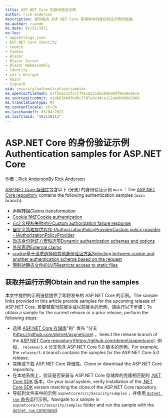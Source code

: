 ```yaml
---
title: ASP.NET Core 的身份验证示例
author: rick-anderson
description: 提供指向 ASP.NET Core 存储库中的身份验证示例的链接。
ms.author: riande
ms.date: 02/21/2021
no-loc:
- appsettings.json
- ASP.NET Core Identity
- cookie
- Cookie
- Blazor
- Blazor Server
- Blazor WebAssembly
- Identity
- Let's Encrypt
- Razor
- SignalR
uid: security/authentication/samples
ms.openlocfilehash: e7fb2ac32f57cf4ecd3c5db294bd0df8e186b6c6
ms.sourcegitcommit: a1db01b4d3bd8c57d7a9c94ce122a6db68002d66
ms.translationtype: MT
ms.contentlocale: zh-CN
ms.lasthandoff: 03/04/2021
ms.locfileid: "102110113"
---
```

# <a name="authentication-samples-for-aspnet-core"></a><span data-ttu-id="4149a-103">ASP.NET Core 的身份验证示例</span><span class="sxs-lookup"><span data-stu-id="4149a-103">Authentication samples for ASP.NET Core</span></span>

<span data-ttu-id="4149a-104">作者：[Rick Anderson](https://twitter.com/RickAndMSFT)</span><span class="sxs-lookup"><span data-stu-id="4149a-104">By [Rick Anderson](https://twitter.com/RickAndMSFT)</span></span>

<span data-ttu-id="4149a-105">[ASP.NET Core 存储库](https://github.com/dotnet/aspnetcore)包含以下 (分支) 的身份验证示例 `main` ：</span><span class="sxs-lookup"><span data-stu-id="4149a-105">The [ASP.NET Core repository](https://github.com/dotnet/aspnetcore) contains the following authentication samples (`main` branch):</span></span>

* [<span data-ttu-id="4149a-106">声明转换</span><span class="sxs-lookup"><span data-stu-id="4149a-106">Claims transformation</span></span>](https://github.com/dotnet/aspnetcore/tree/main/src/Security/samples/ClaimsTransformation)
* <span data-ttu-id="4149a-107">[Cookie 验证](https://github.com/dotnet/aspnetcore/tree/main/src/Security/samples/Cookies)</span><span class="sxs-lookup"><span data-stu-id="4149a-107">[Cookie authentication](https://github.com/dotnet/aspnetcore/tree/main/src/Security/samples/Cookies)</span></span>
* [<span data-ttu-id="4149a-108">自定义授权失败响应</span><span class="sxs-lookup"><span data-stu-id="4149a-108">Custom authorization failure response</span></span>](https://github.com/dotnet/aspnetcore/tree/main/src/Security/samples/CustomAuthorizationFailureResponse)
* [<span data-ttu-id="4149a-109">自定义策略提供程序-IAuthorizationPolicyProvider</span><span class="sxs-lookup"><span data-stu-id="4149a-109">Custom policy provider - IAuthorizationPolicyProvider</span></span>](https://github.com/dotnet/aspnetcore/tree/main/src/Security/samples/CustomPolicyProvider)
* [<span data-ttu-id="4149a-110">动态身份验证方案和选项</span><span class="sxs-lookup"><span data-stu-id="4149a-110">Dynamic authentication schemes and options</span></span>](https://github.com/dotnet/aspnetcore/tree/main/src/Security/samples/DynamicSchemes)
* <span data-ttu-id="4149a-111">[外部声明](https://github.com/dotnet/aspnetcore/tree/main/src/Security/samples/Identity.ExternalClaims)</span><span class="sxs-lookup"><span data-stu-id="4149a-111">[External claims](https://github.com/dotnet/aspnetcore/tree/main/src/Security/samples/Identity.ExternalClaims)</span></span>
* [<span data-ttu-id="4149a-112">cookie基于请求选择和其他身份验证方案</span><span class="sxs-lookup"><span data-stu-id="4149a-112">Selecting between cookie and another authentication scheme based on the request</span></span>](https://github.com/dotnet/aspnetcore/tree/main/src/Security/samples/PathSchemeSelection)
* [<span data-ttu-id="4149a-113">限制对静态文件的访问</span><span class="sxs-lookup"><span data-stu-id="4149a-113">Restricts access to static files</span></span>](https://github.com/dotnet/aspnetcore/tree/main/src/Security/samples/StaticFilesAuth)

## <a name="obtain-and-run-the-samples"></a><span data-ttu-id="4149a-114">获取并运行示例</span><span class="sxs-lookup"><span data-stu-id="4149a-114">Obtain and run the samples</span></span>

<span data-ttu-id="4149a-115">本文中提供的示例链接提供了即将发布的 ASP.NET Core 的示例。</span><span class="sxs-lookup"><span data-stu-id="4149a-115">The sample links provided in this article provide samples for the upcoming release of ASP.NET Core.</span></span> <span data-ttu-id="4149a-116">若要获取当前版本或以前版本的示例，请执行以下步骤：</span><span class="sxs-lookup"><span data-stu-id="4149a-116">To obtain a sample for the current release or a prior release, perform the following steps:</span></span>

* <span data-ttu-id="4149a-117">选择 [ASP.NET Core 存储库](https://github.com/dotnet/aspnetcore)"的" 发布 "分支 (https://github.com/dotnet/aspnetcore) 。</span><span class="sxs-lookup"><span data-stu-id="4149a-117">Select the release branch of the [ASP.NET Core repository](https://github.com/dotnet/aspnetcore)](https://github.com/dotnet/aspnetcore).</span></span> <span data-ttu-id="4149a-118">例如， `release/5.0` 分支包含 ASP.NET Core 5.0 版本的示例。</span><span class="sxs-lookup"><span data-stu-id="4149a-118">For example, the `release/5.0` branch contains the samples for the ASP.NET Core 5.0 release.</span></span>
* <span data-ttu-id="4149a-119">克隆或下载 ASP.NET Core 存储库。</span><span class="sxs-lookup"><span data-stu-id="4149a-119">Clone or download the ASP.NET Core repository.</span></span>
* <span data-ttu-id="4149a-120">在本地系统上，验证是否安装与 ASP.NET Core 存储库的克隆相匹配的 [.NET Core SDK](https://dotnet.microsoft.com/download/dotnet-core) 版本。</span><span class="sxs-lookup"><span data-stu-id="4149a-120">On your local system, verify installation of the [.NET Core SDK](https://dotnet.microsoft.com/download/dotnet-core) version matching the clone of the ASP.NET Core repository.</span></span>
* <span data-ttu-id="4149a-121">导航到文件夹中的示例 `aspnetcore/src/Security/samples` ，并使用[ `dotnet run` 命令](/dotnet/core/tools/dotnet-run)运行示例。</span><span class="sxs-lookup"><span data-stu-id="4149a-121">Navigate to a sample in `aspnetcore/src/Security/samples` folder and run the sample with the [`dotnet run` command](/dotnet/core/tools/dotnet-run).</span></span>

